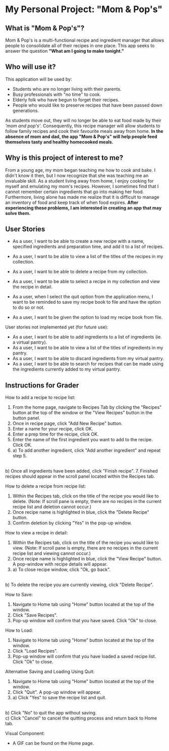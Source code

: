 # My Personal Project: "Mom & Pop's"

## What is "Mom & Pop's"?

Mom & Pop's is a multi-functional recipe and ingredient manager that allows people to
consolidate all of their recipes in one place. This app seeks to answer the question
**"What am I going to make tonight."**

## Who will use it?

This application will be used by:
- Students who are no longer living with their parents.
- Busy professionals with "no time" to cook.
- Elderly folk who have begun to forget their recipes.
- People who would like to preserve recipes that have been passed down generations.

As students move out, they will no longer be able to eat food made by their *'mom and pop's'*.
Consequently, this recipe manager will allow students to follow family recipes
and cook their favourite meals away from home. **In the absence of mom and dad,
the app "Mom & Pop's" will help people feed themselves tasty and healthy homecooked meals.**

## Why is this project of interest to me?

From a young age, my mom began teaching me how to cook and bake. I didn't know it then,
but I now recognize that she was teaching me an invaluable skill. As a student living away
from home, I enjoy cooking for myself and emulating my mom's recipes. However, I sometimes
find that I cannot remember certain ingredients that go into making her food. Furthermore, living alone has made me
realize that it is
difficult to manage an inventory of food and keep track of when food expires. **After experiencing
these problems, I am interested in creating an app that may solve them.**

## User Stories

- As a user, I want to be able to create a new recipe with a name, specified ingredients and preparation time,
and add it to a list of recipes.
- As a user, I want to be able to view a list of the titles of the recipes in my collection.
- As a user, I want to be able to delete a recipe from my collection.
- As a user, I want to be able to select a recipe in my collection and view the recipe in detail.

- As a user, when I select the quit option from the application menu, I want to be reminded to save my recipe book
to file and have the option to do so or not.
- As a user, I want to be given the option to load my recipe book from file.

User stories not implemented yet (for future use):
- As a user, I want to be able to add ingredients to a list of ingredients (ie. a virtual pantry).
- As a user, I want to be able to view a list of the titles of ingredients in my pantry.
- As a user, I want to be able to discard ingredients from my virtual pantry.
- As a user, I want to be able to search for recipes that can be made using the ingredients currently
  added to my virtual pantry.

## Instructions for Grader

How to add a recipe to recipe list:
1. From the home page, navigate to Recipes Tab by clicking the "Recipes" button at the top of the window or the
"View Recipes" button in the button panel.
2. Once in recipe page, click "Add New Recipe" button.
3. Enter a name for your recipe, click OK.
4. Enter a prep time for the recipe, click OK.
5. Enter the name of the first ingredient you want to add to the recipe. Click OK.
6. a) To add another ingredient, click "Add another ingredient" and repeat step 5.
<br>
   b) Once all ingredients have been added, click "Finish recipe".
7. Finished recipes should appear in the scroll panel located within the Recipes tab.

How to delete a recipe from recipe list:
1. Within the Recipes tab, click on the title of the recipe you would like to delete.
   (Note: If scroll pane is empty, there are no recipes in the current recipe list and deletion cannot occur.)
2. Once recipe name is highlighted in blue, click the "Delete Recipe" button.
3. Confirm deletion by clicking "Yes" in the pop-up window.

How to view a recipe in detail:
1. Within the Recipes tab, click on the title of the recipe you would like to view.
   (Note: If scroll pane is empty, there are no recipes in the current recipe list and viewing cannot occur.)
2. Once recipe name is highlighted in blue, click the "View Recipe" button. A pop-window with recipe details
will appear.
3. a) To close recipe window, click "Ok, go back".
<br>
   b) To delete the recipe you are currently viewing, click "Delete Recipe".

How to Save:
1. Navigate to Home tab using "Home" button located at the top of the window.
2. Click "Save Recipes".
3. Pop-up window will confirm that you have saved. Click "Ok" to close.

How to Load:
1. Navigate to Home tab using "Home" button located at the top of the window.
2. Click "Load Recipes".
3. Pop-up window will confirm that you have loaded a saved recipe list. Click "Ok" to close.

Alternative Saving and Loading Using Quit:
1. Navigate to Home tab using "Home" button located at the top of the window.
2. Click "Quit". A pop-up window will appear.
3. a) Click "Yes" to save the recipe list and quit.
<br>
   b) Click "No" to quit the app without saving.
<br>
   c) Click "Cancel" to cancel the quitting process and return back to Home tab.

Visual Component:
- A GIF can be found on the Home page.
